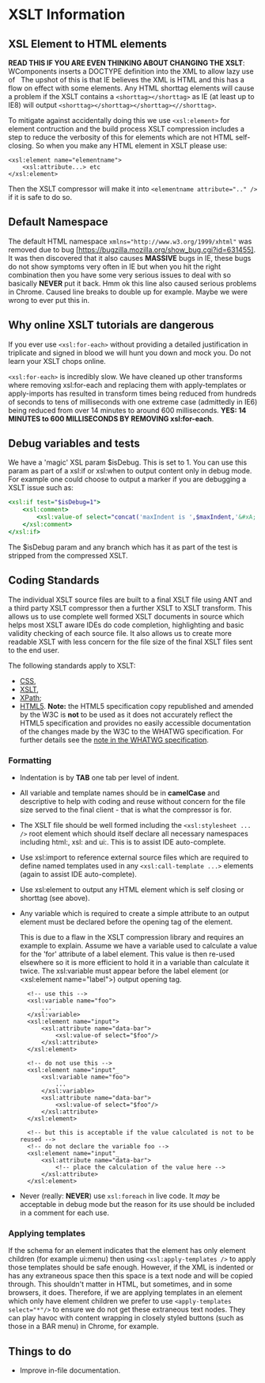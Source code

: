 # XSLT Information

## XSL Element to HTML elements

**READ THIS IF YOU ARE EVEN THINKING ABOUT CHANGING THE XSLT**: WComponents inserts a DOCTYPE definition into the XML to
allow lazy use of &nbsp; The upshot of this is that IE believes the XML is HTML and this has a flow on effect with some
elements. Any HTML shorttag elements will cause a problem if the XSLT contains a `<shorttag></shorttag>` as IE (at least
up to IE8) will output `<shorttag></shorttag></shorttag><//shorttag>`.

To mitigate against accidentally doing this we use `<xsl:element>` for element contruction and the build process XSLT
compression includes a step to reduce the verbosity of this for elements which are not HTML self-closing. So when you
make any HTML element in XSLT please use:

    <xsl:element name="elementname">
        <xsl:attribute...> etc
    </xsl:element>

Then the XSLT compressor will make it into `<elementname attribute=".." />` if it is safe to do so.

## Default Namespace

The default HTML namespace `xmlns="http://www.w3.org/1999/xhtml"` was removed due to bug
[https://bugzilla.mozilla.org/show_bug.cgi?id=631455]. It was then discovered that it also causes **MASSIVE** bugs in
IE, these bugs do not show symptoms very often in IE but when you hit the right combination then you have some very
serious issues to deal with so basically **NEVER** put it back. Hmm ok this line also caused serious problems in Chrome.
Caused line breaks to double up for example. Maybe we were wrong to ever put this in.

## Why online XSLT tutorials are dangerous

If you ever use `<xsl:for-each>` without providing a detailed justification in triplicate and signed in blood we will
hunt you down and mock you. Do not learn your XSLT chops online.

`<xsl:for-each>` is incredibly slow. We have cleaned up other transforms where removing xsl:for-each and replacing them
with apply-templates or apply-imports has resulted in transform times being reduced from hundreds of seconds to tens of
milliseconds with one extreme case (admittedly in IE6) being reduced from over 14 minutes to around 600 milliseconds.
**YES: 14 MINUTES to 600 MILLISECONDS BY REMOVING xsl:for-each**.

## Debug  variables and tests

We have a 'magic' XSL param $isDebug. This is set to 1. You can use this param as part of a xsl:if or xsl:when to
output content only in debug mode. For example one could choose to output a marker if you are debugging a XSLT issue
such as:

``` xslt
<xsl:if test="$isDebug=1">
	<xsl:comment>
		<xsl:value-of select="concat('maxIndent is ',$maxIndent,'&#xA;')"/>
	</xsl:comment>
</xsl:if>
```

The $isDebug param and any branch which has it as part of the test is stripped from the compressed XSLT.

## Coding Standards

The individual XSLT source files are built to a final XSLT file using ANT and a third party XSLT compressor then a
further XSLT to XSLT transform. This allows us to use complete well formed XSLT documents in source which helps most
XSLT aware IDEs do code completion, highlighting and basic validity checking of each source file. It also allows us to
create more readable XSLT with less concern for the file size of the final XSLT files sent to the end user.

The following standards apply to XSLT:

* [CSS](http://www.w3.org/Style/CSS/),
* [XSLT](http://www.w3.org/TR/xslt),
* [XPath](http://www.w3.org/TR/xpath/);
* [HTML5](https://html.spec.whatwg.org/). **Note:** the HTML5 specification copy republished and amended by the W3C is
  **not** to be used as it does not accurately reflect the HTML5 specification and provides no easily accessible
  documentation of the changes made by the W3C to the WHATWG specification. For further details see the
  [note in the WHATWG specification](https://html.spec.whatwg.org/multipage/introduction.html#is-this-html5?).

### Formatting

* Indentation is by **TAB** one tab per level of indent.

* All variable and template names should be in **camelCase** and descriptive to help with coding and reuse without
  concern for the file size served to the final client - that is what the compressor is for.

* The XSLT file should be well formed including the `<xsl:stylesheet ... />` root element which should itself declare
  all necessary namespaces including html:, xsl: and ui:. This is to assist IDE auto-complete.

* Use xsl:import to reference external source files which are required to define named templates used in any
  `<xsl:call-template ...>` elements (again to assist IDE auto-complete).

* Use xsl:element to output any HTML element which is self closing or shorttag (see above).

* Any variable which is required to create a simple attribute to an output element must be declared before the opening
  tag of the element.

    This is due to a flaw in the XSLT compression library and requires an example to explain. Assume we have a variable
    used to calculate a value for the 'for' attribute of a label element. This value is then re-used elsewhere so it is
    more efficient to hold it in a variable than calculate it twice. The xsl:variable must appear before the label
    element (or \<xsl:element name="label"\>) output opening tag.

        <!-- use this -->
        <xsl:variable name="foo">
            ...
        </xsl:variable>
        <xsl:element name="input">
            <xsl:attribute name="data-bar">
                <xsl:value-of select="$foo"/>
            </xsl:attribute>
        </xsl:element>

        <!-- do not use this -->
        <xsl:element name="input"_
            <xsl:variable name="foo">
                ...
            </xsl:variable>
            <xsl:attribute name="data-bar">
                <xsl:value-of select="$foo"/>
            </xsl:attribute>
        </xsl:element>

        <!-- but this is acceptable if the value calculated is not to be reused -->
        <!-- do not declare the variable foo -->
        <xsl:element name="input"_
            <xsl:attribute name="data-bar">
                <!-- place the calculation of the value here -->
            </xsl:attribute>
        </xsl:element>

* Never (really: **NEVER**) use `xsl:foreach` in live code. It _may_ be acceptable in debug mode but the reason for its
  use should be included in a comment for each use.

### Applying templates

If the schema for an element indicates that the element has only element children (for example ui:menu) then using
`<xsl:apply-templates />` to apply those templates should be safe enough. However, if the XML is indented or has any
extraneous space then this space is a text node and will be copied through. This shouldn't matter in HTML, but
sometimes, and in some browsers, it does. Therefore, if we are applying templates in an element which only have element
children we prefer to use `<apply-templates select="*"/>` to ensure we do not get these extraneous text nodes. They can
play havoc with content wrapping in closely styled buttons (such as those in a BAR menu) in Chrome, for example.

## Things to do

* Improve in-file documentation.